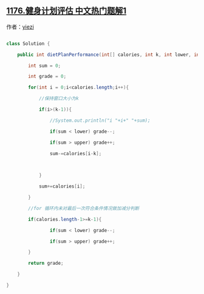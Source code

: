 ## [1176.健身计划评估 中文热门题解1](https://leetcode.cn/problems/diet-plan-performance/solutions/100000/hua-dong-chuang-kou-kuai-su-ti-jie-by-chi-gua-qun-)

作者：[yiezi](https://leetcode.cn/u/yiezi)
```java []
class Solution {
    public int dietPlanPerformance(int[] calories, int k, int lower, int upper) {
        int sum = 0;
        int grade = 0;
        for(int i = 0;i<calories.length;i++){
            //保持窗口大小为k
            if(i>(k-1)){
                //System.out.println("i "+i+" "+sum);
                if(sum < lower) grade--;
                if(sum > upper) grade++;
                sum-=calories[i-k];
                
            }
            sum+=calories[i];
        }
        //for 循环内未对最后一次符合条件情况做加减分判断
        if(calories.length-1>=k-1){
                if(sum < lower) grade--;
                if(sum > upper) grade++;            
        }
        return grade;
    }
}
```

